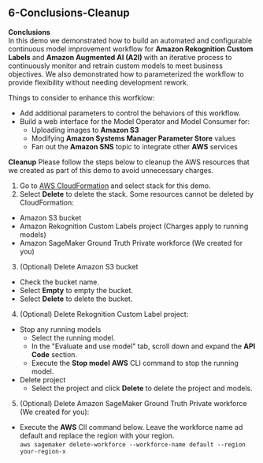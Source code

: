 ## 6-Conclusions-Cleanup

**Conclusions**  
In this demo we demonstrated how to build an automated and configurable continuous model improvement workflow for  **Amazon Rekognition Custom Labels** and **Amazon Augmented AI (A2I)** with an iterative process to continuously monitor and retrain custom models to meet business objectives. We also demonstrated how to parameterized the workflow to provide flexibility without needing development rework.

Things to consider to enhance this worfklow:
- Add additional parameters to control the behaviors of this workflow.
- Build a web interface for the Model Operator and Model Consumer for:
  - Uploading images to **Amazon S3**
  - Modifying **Amazon Systems Manager Parameter Store** values
  - Fan out the **Amazon SNS** topic to integrate other **AWS** services

**Cleanup**
Please follow the steps below to cleanup the AWS resources that we created as part of this demo to avoid unnecessary charges.

1. Go to [AWS CloudFormation](https://console.aws.amazon.com/cloudformation) and select stack for this demo.
2. Select **Delete** to delete the stack. Some resources cannot be deleted by CloudFormation:
  - Amazon S3 bucket
  - Amazon Rekognition Custom Labels project (Charges apply to running models)
  - Amazon SageMaker Ground Truth Private workforce (We created for you)
3. (Optional) Delete Amazon S3 bucket
  - Check the bucket name.
  - Select **Empty** to empty the bucket.
  - Select **Delete** to delete the bucket.
4. (Optional) Delete Rekognition Custom Label project:
  - Stop any running models
    - Select the running model.
    - In the "Evaluate and use model" tab, scroll down and expand the **API Code** section.
    - Execute the **Stop model** **AWS** CLI command to stop the running model.
  - Delete project
    - Select the project and click **Delete** to delete the project and models.
5. (Optional) Delete Amazon SageMaker Ground Truth Private workforce (We created for you):
  - Execute the **AWS** ClI command below. Leave the workforce name ad default and replace the region with your region.   
  `aws sagemaker delete-workforce --workforce-name default --region your-region-x`
